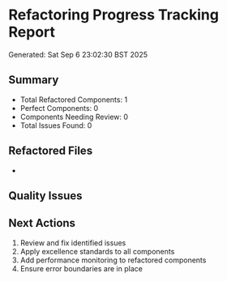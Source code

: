 # Refactoring Progress Tracking Report
Generated: Sat Sep  6 23:02:30 BST 2025

## Summary
- Total Refactored Components:        1
- Perfect Components: 0
- Components Needing Review: 0
- Total Issues Found: 0

## Refactored Files
- 

## Quality Issues


## Next Actions
1. Review and fix identified issues
2. Apply excellence standards to all components
3. Add performance monitoring to refactored components
4. Ensure error boundaries are in place
